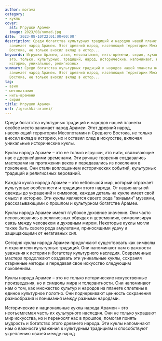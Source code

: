 ```yaml
---
author: morava
category:
- куклы
cover:
  alt: Игрушки Арамеи
  image: 2023/08/nomad.jpg
date: '2023-08-10T22:01:00+00:00'
description: Среди богатства культурных традиций и народов нашей планеты особое место
  занимает народ Арамеи. Этот древний народ, населяющий территории Месопотамии и Среднего
  Востока, не только вносил вклад в истор...
keywords: Игрушки Арамеи, азия, месопатамия, нить-времени, сирия, куклы, арамеи, народа,
  это, только, культурных, традиций, народ, исторические, напоминают, нам, народов,
  историю, уникальные, религиозных
summary: Среди богатства культурных традиций и народов нашей планеты особое место
  занимает народ Арамеи. Этот древний народ, населяющий территории Месопотамии и Среднего
  Востока, не только вносил вклад в истор...
tag:
- азия
- месопатамия
- нить-времени
- сирия
title: Игрушки Арамеи
url: /igrushki-aramei/
---
```


Среди богатства культурных традиций и народов нашей планеты особое место занимает народ Арамеи. Этот древний народ, населяющий территории Месопотамии и Среднего Востока, не только вносил вклад в историю, но и оставил след в искусстве, включая уникальные исторические куклы.

Куклы народа Арамеи – это не только игрушки, это нити, связывающие нас с древнейшими временами. Эти ручные творения создавались мастерами на протяжении веков и передавались из поколения в поколение. Они стали воплощением исторических событий, культурных традиций и религиозных верований.

Каждая кукла народа Арамеи – это небольшой мир, который отражает культурные особенности и традиции этого народа. От национальной одежды до украшений и символов, каждая деталь на кукле имеет свой смысл и историю. Эти куклы являются своего рода "живыми" музеями, рассказывающими о прошлом и культурном богатстве Арамеи.

Куклы народа Арамеи имеют глубокое духовное значение. Они часто использовались в религиозных обрядах и церемониях, символизируя связь между человеком и духовным миром. Некоторые куклы могли также быть своего рода амулетами, приносящими удачу и защищающими от негативных сил.

Сегодня куклы народа Арамеи продолжают существовать как символы и охранители культурных традиций. Они напоминают нам о важности уважения к истории и богатству культурного наследия. Современные мастера продолжают создавать эти уникальные куклы, сохраняя старинные методы и передавая свое искусство следующим поколениям.

Куклы народа Арамеи – это не только исторические искусственные произведения, но и символы мира и толерантности. Они напоминают нам о том, как множество культур и народов на планете сплетены в единое культурное полотно. Они подчеркивают ценность сохранения разнообразия и понимания между разными народами.

Исторические и национальные куклы народа Арамеи – это неотъемлемая часть их культурного наследия. Они не только украшают мир искусства, но и переносят нас в прошлое, помогая понять мудрость и богатство этого древнего народа. Эти куклы напоминают нам о важности уважения к культурным традициям и способствуют укреплению связей между народ